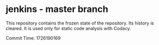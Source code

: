 # jenkins - master branch

This repository contains the frozen state of the repository.
Its history is cleared. It is used only for static code
analysis with Codacy.

Commit Time: 1726190169